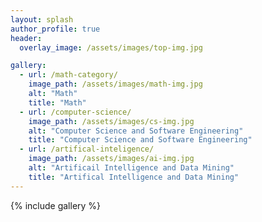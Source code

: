 ```yaml
---
layout: splash
author_profile: true
header:
  overlay_image: /assets/images/top-img.jpg

gallery:
  - url: /math-category/
    image_path: /assets/images/math-img.jpg
    alt: "Math"
    title: "Math"
  - url: /computer-science/
    image_path: /assets/images/cs-img.jpg
    alt: "Computer Science and Software Engineering"
    title: "Computer Science and Software Engineering"
  - url: /artifical-inteligence/
    image_path: /assets/images/ai-img.jpg
    alt: "Artificail Intelligence and Data Mining"
    title: "Artifical Intelligence and Data Mining"
---
```



{% include gallery %}